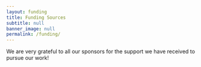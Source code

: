 ```yaml
---
layout: funding
title: Funding Sources
subtitle: null
banner_image: null
permalink: /funding/
---
```


We are very grateful to all our sponsors for the 
support we have received to pursue our work!  
